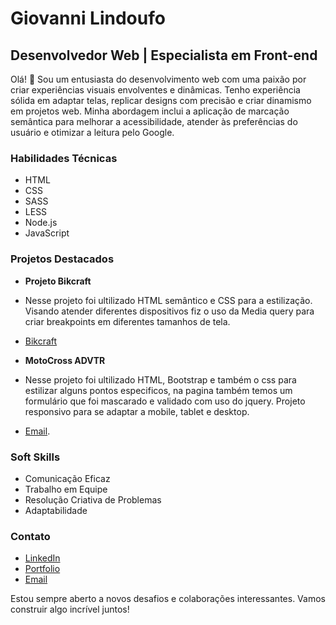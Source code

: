 # Giovanni Lindoufo

## Desenvolvedor Web | Especialista em Front-end

Olá! 👋 Sou um entusiasta do desenvolvimento web com uma paixão por criar experiências visuais envolventes e dinâmicas. Tenho experiência sólida em adaptar telas, replicar designs com precisão e criar dinamismo em projetos web. Minha abordagem inclui a aplicação de marcação semântica para melhorar a acessibilidade, atender às preferências do usuário e otimizar a leitura pelo Google.

### Habilidades Técnicas

- HTML
- CSS
- SASS
- LESS
- Node.js
- JavaScript

### Projetos Destacados

- **Projeto Bikcraft**
- Nesse projeto foi ultilizado HTML semântico e CSS para a estilização. Visando atender diferentes dispositivos fiz o uso da Media query para criar breakpoints em diferentes tamanhos de tela.
- [Bikcraft](https://site-bikcraft-sooty.vercel.app/)

- **MotoCross ADVTR**
- Nesse projeto foi ultilizado HTML, Bootstrap e também o css para estilizar alguns pontos especificos, na pagina também temos um formulário que foi mascarado e validado com uso do jquery. Projeto responsivo para se adaptar a mobile, tablet e desktop.
- [Email](https://site-motocross.vercel.app/).




### Soft Skills

- Comunicação Eficaz
- Trabalho em Equipe
- Resolução Criativa de Problemas
- Adaptabilidade

### Contato

- [LinkedIn](https://www.linkedin.com/in/giovanni-lindoufo/)
- [Portfolio](https://portifolio-novo.vercel.app/)
- [Email](glindoufo1@gmail.com)

Estou sempre aberto a novos desafios e colaborações interessantes. Vamos construir algo incrível juntos!

<!--
**LindoufoGA/LindoufoGA** is a ✨ _special_ ✨ repository because its `README.md` (this file) appears on your GitHub profile.

Here are some ideas to get you started:

- 🔭 I’m currently working on ...
- 🌱 I’m currently learning ...
- 👯 I’m looking to collaborate on ...
- 🤔 I’m looking for help with ...
- 💬 Ask me about ...
- 📫 How to reach me: ...
- 😄 Pronouns: ...
- ⚡ Fun fact: ...
-->
